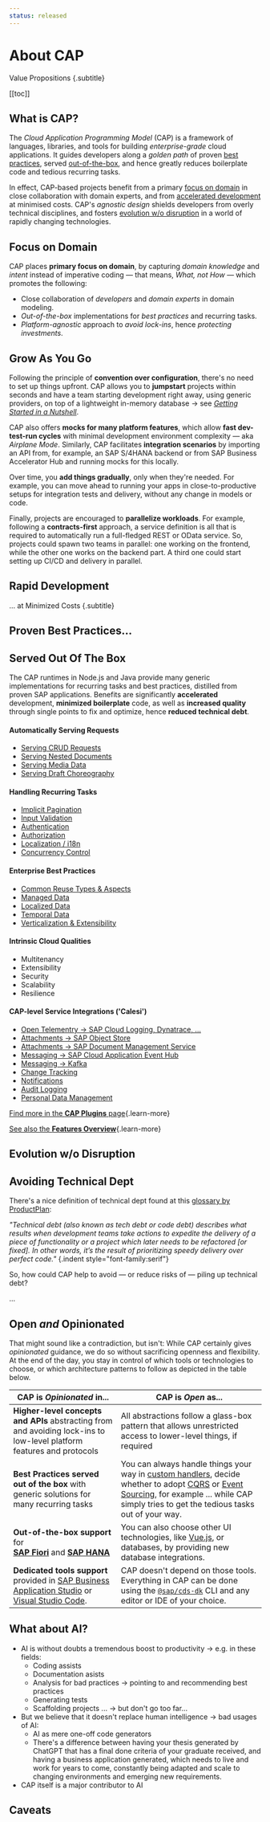 ```yaml
---
status: released
---
```


# About CAP

Value Propositions {.subtitle}

[[toc]]



## What is CAP?

The _Cloud Application Programming Model_ (CAP) is a framework of languages, libraries, and tools for building *enterprise-grade* cloud applications. It guides developers along a *golden path* of proven [best practices](#proven-best-practices), served [out-of-the-box](#served-out-of-the-box), and hence greatly reduces boilerplate code and tedious recurring tasks.

In effect, CAP-based projects benefit from a primary [focus on domain](#focus-on-domain) in close collaboration with domain experts, and from [accelerated development](#grow-as-you-go) at minimised costs. CAP's *agnostic design* shields developers from overly technical disciplines, and fosters [evolution w/o disruption]() in a world of rapidly changing technologies.



## Focus on Domain

CAP places **primary focus on domain**, by capturing _domain knowledge_ and _intent_ instead of imperative coding — that means, _What, not How_ — which promotes the following:

- Close collaboration of _developers_ and _domain experts_ in domain modeling.
- _Out-of-the-box_ implementations for _best practices_ and recurring tasks.
- _Platform-agnostic_ approach to _avoid lock-ins_, hence _protecting investments_.

## Grow As You Go

Following the principle of **convention over configuration**, there's no need to set up things upfront. CAP allows you to **jumpstart** projects within seconds and have a team starting development right away, using generic providers, on top of a lightweight in-memory database → see [*Getting Started in a Nutshell*](/get-started/in-a-nutshell).

CAP also offers **mocks for many platform features**, which allow **fast dev-test-run cycles** with minimal development environment complexity — aka *Airplane Mode*. Similarly, CAP facilitates **integration scenarios** by importing an API from, for example, an SAP S/4HANA backend or from SAP Business Accelerator Hub and running mocks for this locally.

Over time, you **add things gradually**, only when they're needed. For example, you can move ahead to running your apps in close-to-productive setups for integration tests and delivery, without any change in models or code.

Finally, projects are encouraged to **parallelize workloads**. For example, following a **contracts-first** approach, a service definition is all that is required to automatically run a full-fledged REST or OData service. So, projects could spawn two teams in parallel: one working on the frontend, while the other one works on the backend part. A third one could start setting up CI/CD and delivery in parallel.



## Rapid Development

... at Minimized Costs {.subtitle}

## Proven Best Practices...
## Served Out Of The Box

The CAP runtimes in Node.js and Java provide many generic implementations for recurring tasks and best practices, distilled from proven SAP applications.
Benefits are significantly **accelerated** development, **minimized boilerplate** code, as well as **increased quality** through single points to fix and optimize, hence **reduced technical debt**.


#### Automatically Serving Requests

- [Serving CRUD Requests](/guides/providing-services#generic-providers)
- [Serving Nested Documents](/guides/providing-services#deep-reads-writes)
- [Serving Media Data](/guides/providing-services#serving-media-data)
- [Serving Draft Choreography](/advanced/fiori#draft-support)

#### Handling Recurring Tasks

- [Implicit Pagination](/guides/providing-services#implicit-pagination)
- [Input Validation](/guides/providing-services#input-validation)
- [Authentication](/node.js/authentication)
- [Authorization](/guides/security/authorization)
- [Localization / i18n](/guides/i18n)
- [Concurrency Control](/guides/providing-services#concurrency-control)

#### Enterprise Best Practices

- [Common Reuse Types & Aspects](/cds/common)
- [Managed Data](/guides/domain-modeling#managed-data)
- [Localized Data](/guides/localized-data)
- [Temporal Data](/guides/temporal-data)
- [Verticalization & Extensibility](/guides/extensibility/)

#### Intrinsic Cloud Qualities

- Multitenancy
- Extensibility
- Security
- Scalability
- Resilience

#### **CAP-level Service Integrations ('Calesi')**

- [Open Telementry → SAP Cloud Logging, Dynatrace, ...](/plugins/#telemetry)
- [Attachments → SAP Object Store](/plugins/#attachments)
- [Attachments → SAP Document Management Service](/plugins/#@cap-js/sdm)
- [Messaging → SAP Cloud Application Event Hub](/plugins/#event-broker-plugin)
- [Messaging → Kafka]()
- [Change Tracking](/plugins/#change-tracking)
- [Notifications](/plugins/#notifications)
- [Audit Logging](/plugins/#audit-logging)
- [Personal Data Management](/guides/data-privacy/)

[Find more in the **CAP Plugins** page](/plugins/){.learn-more}

[See also the **Features Overview**](./features){.learn-more}



## Evolution w/o Disruption

## Avoiding Technical Dept

There's a nice definition of technical dept found at this [glossary by ProductPlan](https://www.productplan.com/glossary/technical-debt/):

*"Technical debt (also known as tech debt or code debt) describes what results when development teams take actions to expedite the delivery of a piece of functionality or a project which later needs to be refactored [or fixed]. In other words, it’s the result of prioritizing speedy delivery over perfect code."* {.indent style="font-family:serif"}

So, how could CAP help to avoid — or reduce risks of — piling up technical debt?

...



## Open _and_ Opinionated


That might sound like a contradiction, but isn't: While CAP certainly gives *opinionated* guidance, we do so without sacrificing openness and flexibility.  At the end of the day, you stay in control of which tools or technologies to choose, or which architecture patterns to follow as depicted in the table below.

| CAP is *Opinionated* in...                                   | CAP is *Open* as...                                          |
| ------------------------------------------------------------ | ------------------------------------------------------------ |
| **Higher-level concepts and APIs** abstracting from and avoiding lock-ins to low-level platform features and protocols | All abstractions follow a glass-box pattern that allows unrestricted access to lower-level things, if required |
| **Best Practices served out of the box** with generic solutions for many recurring tasks | You can always handle things your way in [custom handlers](/guides/providing-services#custom-logic), decide whether to adopt [CQRS]() or [Event Sourcing](), for example ... while CAP simply tries to get the tedious tasks out of your way. |
| **Out-of-the-box support** for <br> **[SAP Fiori](https://developers.sap.com/topics/ui-development.html)** and **[SAP HANA](https://developers.sap.com/topics/hana.html)** | You can also choose other UI technologies, like [Vue.js](/get-started/in-a-nutshell#vue), or databases, by providing new database integrations. |
| **Dedicated tools support** provided in [SAP Business Application Studio](/tools/cds-editors#bas) or [Visual Studio Code](/tools/cds-editors#vscode). | CAP doesn't depend on those tools. Everything in CAP can be done using the [`@sap/cds-dk`](/tools/cds-cli) CLI and any editor or IDE of your choice. |

## What about AI?

- AI is without doubts a tremendous boost to productivity → e.g. in these fields:
  - Coding assists
  - Documentation asists
  - Analysis for bad practices → pointing to and recommending best practices
  - Generating tests
  - Scaffolding projects ... → but don't go too far...
- But we believe that it doesn't replace human intelligence → bad usages of AI:
  - AI as mere one-off code generators
  - There's a difference between having your thesis generated by ChatGPT that has a final done criteria of your graduate received, and having a business application generated, which needs to live and work for years to come, constantly being adapted and scale to changing environments and emerging new requirements.
- CAP itself is a major contributor to AI

## Caveats
